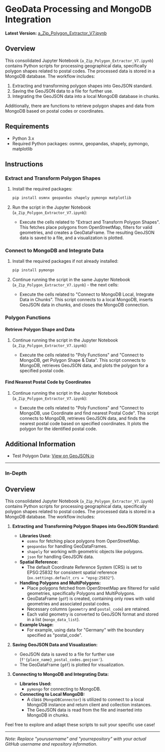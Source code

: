# GeoData Processing and MongoDB Integration

**Latest Version:** [a_Zip_Polygon_Extractor_V7.ipynb](https://github.com/hamudal/Retoflow_Filter/blob/main/Check_Out_Leon/All_in_One/a_Zip_Polygon_Extractor_V7.ipynb)

## Overview

This consolidated Jupyter Notebook (`a_Zip_Polygon_Extractor_V7.ipynb`) contains Python scripts for processing geographical data, specifically polygon shapes related to postal codes. The processed data is stored in a MongoDB database. The workflow includes:

1. Extracting and transforming polygon shapes into GeoJSON standard.
2. Saving the GeoJSON data to a file for further use.
3. Integrating the GeoJSON data into a local MongoDB database in chunks.

Additionally, there are functions to retrieve polygon shapes and data from MongoDB based on postal codes or coordinates.

## Requirements

- Python 3.x
- Required Python packages: osmnx, geopandas, shapely, pymongo, matplotlib

## Instructions

### Extract and Transform Polygon Shapes

1. Install the required packages:

    ```bash
    pip install osmnx geopandas shapely pymongo matplotlib
    ```

2. Run the script in the Jupyter Notebook (`a_Zip_Polygon_Extractor_V7.ipynb`):

    - Execute the cells related to "Extract and Transform Polygon Shapes". This fetches place polygons from OpenStreetMap, filters for valid geometries, and creates a GeoDataFrame. The resulting GeoJSON data is saved to a file, and a visualization is plotted.

### Connect to MongoDB and Integrate Data

1. Install the required packages if not already installed:

    ```bash
    pip install pymongo
    ```

2. Continue running the script in the same Jupyter Notebook (`a_Zip_Polygon_Extractor_V7.ipynb`) - the next cells:

    - Execute the cells related to "Connect to MongoDB Local, Integrate Data in Chunks". This script connects to a local MongoDB, inserts GeoJSON data in chunks, and closes the MongoDB connection.

### Polygon Functions

#### Retrieve Polygon Shape and Data

1. Continue running the script in the Jupyter Notebook (`a_Zip_Polygon_Extractor_V7.ipynb`):

    - Execute the cells related to "Poly Functions" and "Connect to MongoDB, get Polygon Shape & Data". This script connects to MongoDB, retrieves GeoJSON data, and plots the polygon for a specified postal code.

#### Find Nearest Postal Code by Coordinates

1. Continue running the script in the Jupyter Notebook (`a_Zip_Polygon_Extractor_V7.ipynb`):

    - Execute the cells related to "Poly Functions" and "Connect to MongoDB, use Coordinate and find nearest Postal Code". This script connects to MongoDB, retrieves GeoJSON data, and finds the nearest postal code based on specified coordinates. It plots the polygon for the identified postal code.

## Additional Information

- Test Polygon Data: [View on GeoJSON.io](https://geojson.io/#map=13.14/51.31281/9.48916)

---

### In-Depth

## Overview

This consolidated Jupyter Notebook (`a_Zip_Polygon_Extractor_V7.ipynb`) contains Python scripts for processing geographical data, specifically polygon shapes related to postal codes. The processed data is stored in a MongoDB database. The workflow includes:

1. **Extracting and Transforming Polygon Shapes into GeoJSON Standard:**
   - **Libraries Used:**
     - `osmnx` for fetching place polygons from OpenStreetMap.
     - `geopandas` for handling GeoDataFrames.
     - `shapely` for working with geometric objects like polygons.
     - `json` for handling GeoJSON data.
   - **Spatial Reference:**
     - The default Coordinate Reference System (CRS) is set to EPSG:25832 for consistent spatial reference (`ox.settings.default_crs = "epsg:25832"`).
   - **Handling Polygons and MultiPolygons:**
     - Place polygons fetched from OpenStreetMap are filtered for valid geometries, specifically Polygons and MultiPolygons.
     - GeoDataFrame (`gdf`) is created, containing only rows with valid geometries and associated postal codes.
     - Necessary columns (`geometry` and `postal_code`) are retained.
     - Each valid geometry is converted to GeoJSON format and stored in a list (`mongo_data_list`).
   - **Example Usage:**
     - For example, using data for "Germany" with the boundary specified as "postal_code".

2. **Saving GeoJSON Data and Visualization:**
   - GeoJSON data is saved to a file for further use (`f'{place_name}_postal_codes.geojson'`).
   - The GeoDataFrame (`gdf`) is plotted for visualization.

3. **Connecting to MongoDB and Integrating Data:**
   - **Libraries Used:**
     - `pymongo` for connecting to MongoDB.
   - **Connecting to Local MongoDB:**
     - A class (`MongoDBConnector`) is utilized to connect to a local MongoDB instance and return client and collection instances.
     - The GeoJSON data is read from the file and inserted into MongoDB in chunks.

Feel free to explore and adapt these scripts to suit your specific use case!

---

*Note: Replace "yourusername" and "yourrepository" with your actual GitHub username and repository information.*
